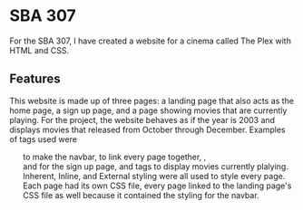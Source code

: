 # SBA 307
For the SBA 307, I have created a website for a cinema called The Plex with HTML and CSS.
## Features
This website is made up of three pages: a landing page that also acts as the home page, a sign up page, and a page showing movies that are currently playing. For the project, the website behaves as if the year is 2003 and displays movies that released from October through December. 
Examples of tags used were <ul> to make the navbar, <a> to link every page together, ,<form> and <label> for the sign up page, and <table> tags to display movies currently plalying. Inherent, Inline, and External styling were all used to style every page. Each page had its own CSS file, every page linked to the landing page's CSS file as well because it contained the styling for the navbar.